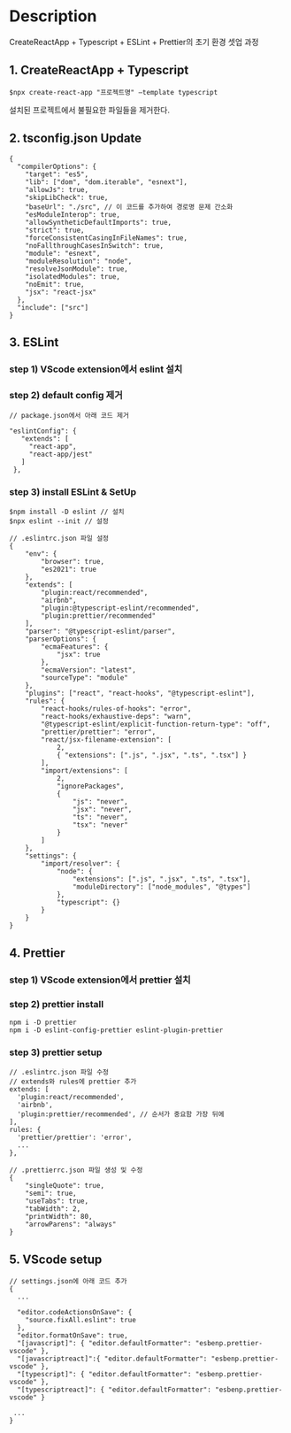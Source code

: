 # Description

CreateReactApp + Typescript + ESLint + Prettier의 초기 환경 셋업 과정

## 1. CreateReactApp + Typescript

```
$npx create-react-app "프로젝트명" —template typescript
```

설치된 프로젝트에서 불필요한 파일들을 제거한다.

## 2. tsconfig.json Update

```
{
  "compilerOptions": {
    "target": "es5",
    "lib": ["dom", "dom.iterable", "esnext"],
    "allowJs": true,
    "skipLibCheck": true,
    "baseUrl": "./src", // 이 코드를 추가하여 경로명 문제 간소화
    "esModuleInterop": true,
    "allowSyntheticDefaultImports": true,
    "strict": true,
    "forceConsistentCasingInFileNames": true,
    "noFallthroughCasesInSwitch": true,
    "module": "esnext",
    "moduleResolution": "node",
    "resolveJsonModule": true,
    "isolatedModules": true,
    "noEmit": true,
    "jsx": "react-jsx"
  },
  "include": ["src"]
}
```

## 3. ESLint

### step 1) VScode extension에서 eslint 설치 <br/>

### step 2) default config 제거

```
// package.json에서 아래 코드 제거

"eslintConfig": {
   "extends": [
     "react-app",
     "react-app/jest"
   ]
 },
```

### step 3) install ESLint & SetUp

```
$npm install -D eslint // 설치
$npx eslint --init // 설정
```

```
// .eslintrc.json 파일 설정
{
	"env": {
		"browser": true,
		"es2021": true
	},
	"extends": [
		"plugin:react/recommended",
		"airbnb",
		"plugin:@typescript-eslint/recommended",
		"plugin:prettier/recommended"
	],
	"parser": "@typescript-eslint/parser",
	"parserOptions": {
		"ecmaFeatures": {
			"jsx": true
		},
		"ecmaVersion": "latest",
		"sourceType": "module"
	},
	"plugins": ["react", "react-hooks", "@typescript-eslint"],
	"rules": {
		"react-hooks/rules-of-hooks": "error",
		"react-hooks/exhaustive-deps": "warn",
		"@typescript-eslint/explicit-function-return-type": "off",
		"prettier/prettier": "error",
		"react/jsx-filename-extension": [
			2,
			{ "extensions": [".js", ".jsx", ".ts", ".tsx"] }
		],
		"import/extensions": [
			2,
			"ignorePackages",
			{
				"js": "never",
				"jsx": "never",
				"ts": "never",
				"tsx": "never"
			}
		]
	},
	"settings": {
		"import/resolver": {
			"node": {
				"extensions": [".js", ".jsx", ".ts", ".tsx"],
				"moduleDirectory": ["node_modules", "@types"]
			},
			"typescript": {}
		}
	}
}
```

## 4. Prettier

### step 1) VScode extension에서 prettier 설치 <br/>

### step 2) prettier install

```
npm i -D prettier
npm i -D eslint-config-prettier eslint-plugin-prettier
```

### step 3) prettier setup

```
// .eslintrc.json 파일 수정
// extends와 rules에 prettier 추가
extends: [
  'plugin:react/recommended',
  'airbnb',
  'plugin:prettier/recommended', // 순서가 중요함 가장 뒤에
],
rules: {
  'prettier/prettier': 'error',
  ...
},
```

```
// .prettierrc.json 파일 생성 및 수정
{
	"singleQuote": true,
	"semi": true,
	"useTabs": true,
	"tabWidth": 2,
	"printWidth": 80,
	"arrowParens": "always"
}
```

## 5. VScode setup

```
// settings.json에 아래 코드 추가
{
  ...

  "editor.codeActionsOnSave": {
    "source.fixAll.eslint": true
  },
  "editor.formatOnSave": true,
  "[javascript]": { "editor.defaultFormatter": "esbenp.prettier-vscode" },
  "[javascriptreact]":{ "editor.defaultFormatter": "esbenp.prettier-vscode" },
  "[typescript]": { "editor.defaultFormatter": "esbenp.prettier-vscode" },
  "[typescriptreact]": { "editor.defaultFormatter": "esbenp.prettier-vscode" }

 ...
}
```
